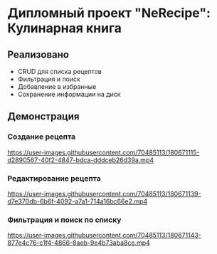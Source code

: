 # Дипломный проект "NeRecipe": Кулинарная книга
## Реализовано
- CRUD для списка рецептов
- Фильтрация и поиск 
- Добавление в избранные
- Сохранение информации на диск
## Демонстрация

### Создание рецепта
https://user-images.githubusercontent.com/70485113/180671115-d2890567-40f2-4847-bdca-dddceb26d39a.mp4

### Редактирование рецепта
https://user-images.githubusercontent.com/70485113/180671139-d7e370db-6b6f-4092-a7a1-714a16bc66e2.mp4

### Фильтрация и поиск по списку
https://user-images.githubusercontent.com/70485113/180671143-877e4c76-c1f4-4866-8aeb-9e4b73aba8ce.mp4
